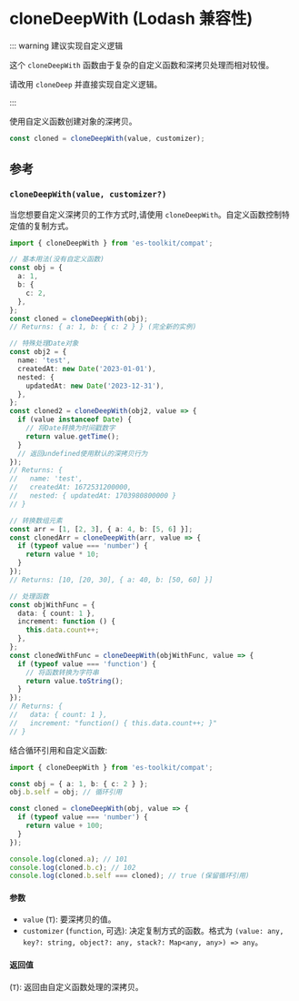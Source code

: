 # cloneDeepWith (Lodash 兼容性)

::: warning 建议实现自定义逻辑

这个 `cloneDeepWith` 函数由于复杂的自定义函数和深拷贝处理而相对较慢。

请改用 `cloneDeep` 并直接实现自定义逻辑。

:::

使用自定义函数创建对象的深拷贝。

```typescript
const cloned = cloneDeepWith(value, customizer);
```

## 参考

### `cloneDeepWith(value, customizer?)`

当您想要自定义深拷贝的工作方式时,请使用 `cloneDeepWith`。自定义函数控制特定值的复制方式。

```typescript
import { cloneDeepWith } from 'es-toolkit/compat';

// 基本用法(没有自定义函数)
const obj = {
  a: 1,
  b: {
    c: 2,
  },
};
const cloned = cloneDeepWith(obj);
// Returns: { a: 1, b: { c: 2 } } (完全新的实例)

// 特殊处理Date对象
const obj2 = {
  name: 'test',
  createdAt: new Date('2023-01-01'),
  nested: {
    updatedAt: new Date('2023-12-31'),
  },
};
const cloned2 = cloneDeepWith(obj2, value => {
  if (value instanceof Date) {
    // 将Date转换为时间戳数字
    return value.getTime();
  }
  // 返回undefined使用默认的深拷贝行为
});
// Returns: {
//   name: 'test',
//   createdAt: 1672531200000,
//   nested: { updatedAt: 1703980800000 }
// }

// 转换数组元素
const arr = [1, [2, 3], { a: 4, b: [5, 6] }];
const clonedArr = cloneDeepWith(arr, value => {
  if (typeof value === 'number') {
    return value * 10;
  }
});
// Returns: [10, [20, 30], { a: 40, b: [50, 60] }]

// 处理函数
const objWithFunc = {
  data: { count: 1 },
  increment: function () {
    this.data.count++;
  },
};
const clonedWithFunc = cloneDeepWith(objWithFunc, value => {
  if (typeof value === 'function') {
    // 将函数转换为字符串
    return value.toString();
  }
});
// Returns: {
//   data: { count: 1 },
//   increment: "function() { this.data.count++; }"
// }
```

结合循环引用和自定义函数:

```typescript
import { cloneDeepWith } from 'es-toolkit/compat';

const obj = { a: 1, b: { c: 2 } };
obj.b.self = obj; // 循环引用

const cloned = cloneDeepWith(obj, value => {
  if (typeof value === 'number') {
    return value + 100;
  }
});

console.log(cloned.a); // 101
console.log(cloned.b.c); // 102
console.log(cloned.b.self === cloned); // true (保留循环引用)
```

#### 参数

- `value` (`T`): 要深拷贝的值。
- `customizer` (`function`, 可选): 决定复制方式的函数。格式为 `(value: any, key?: string, object?: any, stack?: Map<any, any>) => any`。

#### 返回值

(`T`): 返回由自定义函数处理的深拷贝。
